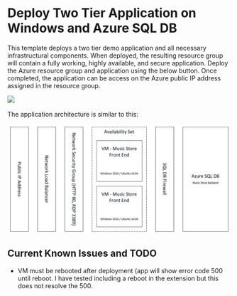 # Deploy Two Tier Application on Windows and Azure SQL DB

This template deploys a two tier demo application and all necessary infrastructural components. When deployed, the resulting resource group will contain a fully working, highly available, and secure application. Deploy the Azure resource group and application using the below button. Once completed, the application can be access on the Azure public IP address assigned in the resource group. 

<a href="https://portal.azure.com/#create/Microsoft.Template/uri/https%3A%2F%2Fraw.githubusercontent.com%2Fneilpeterson%2Fnepeters-azure-templates%2Fmaster%2Fdotnet-core-music-vm-sql-db%2Fazuredeploy.json" target="_blank">
    <img src="http://azuredeploy.net/deploybutton.png"/>
</a>

The application architecture is similar to this:

![](./media/architecture.png)

## Current Known Issues and TODO
- VM must be rebooted after deployment (app will show error code 500 until reboot. I have tested including a reboot in the extension but this does not resolve the 500.
